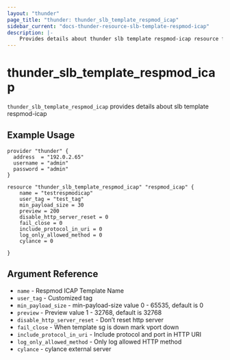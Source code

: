 ```yaml
---
layout: "thunder"
page_title: "thunder: thunder_slb_template_respmod_icap"
sidebar_current: "docs-thunder-resource-slb-template-respmod-icap"
description: |-
    Provides details about thunder slb template respmod-icap resource for A10
---
```


# thunder\_slb\_template\_respmod\_icap

`thunder_slb_template_respmod_icap` provides details about slb template respmod-icap
## Example Usage


```hcl
provider "thunder" {
  address  = "192.0.2.65"
  username = "admin"
  password = "admin"
}

resource "thunder_slb_template_respmod_icap" "respmod_icap" {
	name = "testrespmodicap"
	user_tag = "test_tag"
	min_payload_size = 30
	preview = 200
	disable_http_server_reset = 0
	fail_close = 0
	include_protocol_in_uri = 0
	log_only_allowed_method = 0
	cylance = 0

}
```

## Argument Reference

* `name` - Respmod ICAP Template Name
* `user_tag` - Customized tag
* `min_payload_size` - min-payload-size value 0 - 65535, default is 0
* `preview` - Preview value 1 - 32768, default is 32768
* `disable_http_server_reset` - Don’t reset http server
* `fail_close` - When template sg is down mark vport down
* `include_protocol_in_uri` - Include protocol and port in HTTP URI
* `log_only_allowed_method` - Only log allowed HTTP method
* `cylance` - cylance external server


